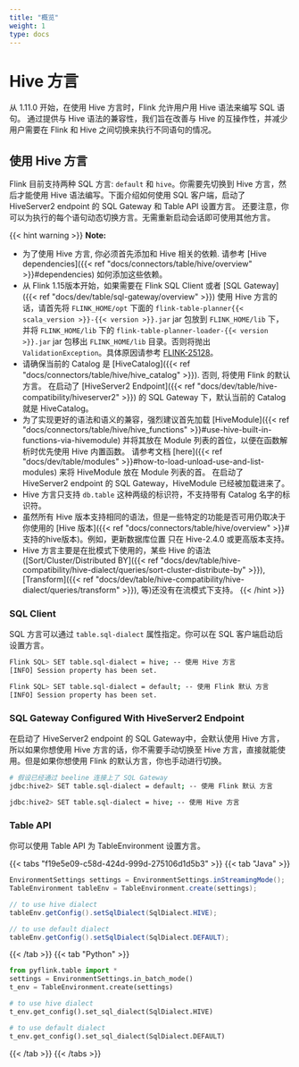 ```yaml
---
title: "概览"
weight: 1
type: docs
---
```

<!--
Licensed to the Apache Software Foundation (ASF) under one
or more contributor license agreements.  See the NOTICE file
distributed with this work for additional information
regarding copyright ownership.  The ASF licenses this file
to you under the Apache License, Version 2.0 (the
"License"); you may not use this file except in compliance
with the License.  You may obtain a copy of the License at
  http://www.apache.org/licenses/LICENSE-2.0
Unless required by applicable law or agreed to in writing,
software distributed under the License is distributed on an
"AS IS" BASIS, WITHOUT WARRANTIES OR CONDITIONS OF ANY
KIND, either express or implied.  See the License for the
specific language governing permissions and limitations
under the License.
-->

# Hive 方言

从 1.11.0 开始，在使用 Hive 方言时，Flink 允许用户用 Hive 语法来编写 SQL 语句。
通过提供与 Hive 语法的兼容性，我们旨在改善与 Hive 的互操作性，并减少用户需要在 Flink 和 Hive 之间切换来执行不同语句的情况。

## 使用 Hive 方言

Flink 目前支持两种 SQL 方言: `default` 和 `hive`。你需要先切换到 Hive 方言，然后才能使用 Hive 语法编写。下面介绍如何使用 SQL 客户端，启动了 HiveServer2 endpoint 的 SQL Gateway 和 Table API 设置方言。
还要注意，你可以为执行的每个语句动态切换方言。无需重新启动会话即可使用其他方言。

{{< hint warning >}}
**Note:**

- 为了使用 Hive 方言, 你必须首先添加和 Hive 相关的依赖. 请参考 [Hive dependencies]({{< ref "docs/connectors/table/hive/overview" >}}#dependencies) 如何添加这些依赖。
- 从 Flink 1.15版本开始，如果需要在 Flink SQL Client 或者 [SQL Gateway]({{< ref "docs/dev/table/sql-gateway/overview" >}}) 使用 Hive 方言的话，请首先将 `FLINK_HOME/opt` 下面的 `flink-table-planner{{< scala_version >}}-{{< version >}}.jar` jar 包放到 `FLINK_HOME/lib` 下，并将 `FLINK_HOME/lib`
  下的 `flink-table-planner-loader-{{< version >}}.jar` jar 包移出 `FLINK_HOME/lib` 目录。否则将抛出 `ValidationException`。具体原因请参考 [FLINK-25128](https://issues.apache.org/jira/browse/FLINK-25128)。
- 请确保当前的 Catalog 是 [HiveCatalog]({{< ref "docs/connectors/table/hive/hive_catalog" >}}). 否则, 将使用 Flink 的默认方言。
  在启动了 [HiveServer2 Endpoint]({{< ref "docs/dev/table/hive-compatibility/hiveserver2" >}}) 的 SQL Gateway 下，默认当前的 Catalog 就是 HiveCatalog。
- 为了实现更好的语法和语义的兼容，强烈建议首先加载 [HiveModule]({{< ref "docs/connectors/table/hive/hive_functions" >}}#use-hive-built-in-functions-via-hivemodule) 并将其放在 Module 列表的首位，以便在函数解析时优先使用 Hive 内置函数。
  请参考文档 [here]({{< ref "docs/dev/table/modules" >}}#how-to-load-unload-use-and-list-modules) 来将 HiveModule 放在 Module 列表的首。
  在启动了 HiveServer2 endpoint 的 SQL Gateway，HiveModule 已经被加载进来了。
- Hive 方言只支持 `db.table` 这种两级的标识符，不支持带有 Catalog 名字的标识符。
- 虽然所有 Hive 版本支持相同的语法，但是一些特定的功能是否可用仍取决于你使用的 [Hive 版本]({{< ref "docs/connectors/table/hive/overview" >}}#支持的hive版本)。例如，更新数据库位置
  只在 Hive-2.4.0 或更高版本支持。
- Hive 方言主要是在批模式下使用的，某些 Hive 的语法([Sort/Cluster/Distributed BY]({{< ref "docs/dev/table/hive-compatibility/hive-dialect/queries/sort-cluster-distribute-by" >}}), [Transform]({{< ref "docs/dev/table/hive-compatibility/hive-dialect/queries/transform" >}}), 等)还没有在流模式下支持。
{{< /hint >}}

### SQL Client

SQL 方言可以通过 `table.sql-dialect` 属性指定。你可以在 SQL 客户端启动后设置方言。

```bash
Flink SQL> SET table.sql-dialect = hive; -- 使用 Hive 方言
[INFO] Session property has been set.

Flink SQL> SET table.sql-dialect = default; -- 使用 Flink 默认 方言
[INFO] Session property has been set.
```

### SQL Gateway Configured With HiveServer2 Endpoint

在启动了 HiveServer2 endpoint 的 SQL Gateway中，会默认使用 Hive 方言，所以如果你想使用 Hive 方言的话，你不需要手动切换至 Hive 方言，直接就能使用。但是如果你想使用 Flink 的默认方言，你也手动进行切换。

```bash
# 假设已经通过 beeline 连接上了 SQL Gateway
jdbc:hive2> SET table.sql-dialect = default; -- 使用 Flink 默认 方言

jdbc:hive2> SET table.sql-dialect = hive; -- 使用 Hive 方言
```

### Table API

你可以使用 Table API 为 TableEnvironment 设置方言。

{{< tabs "f19e5e09-c58d-424d-999d-275106d1d5b3" >}}
{{< tab "Java" >}}
```java
EnvironmentSettings settings = EnvironmentSettings.inStreamingMode();
TableEnvironment tableEnv = TableEnvironment.create(settings);

// to use hive dialect
tableEnv.getConfig().setSqlDialect(SqlDialect.HIVE);

// to use default dialect
tableEnv.getConfig().setSqlDialect(SqlDialect.DEFAULT);
```
{{< /tab >}}
{{< tab "Python" >}}
```python
from pyflink.table import *
settings = EnvironmentSettings.in_batch_mode()
t_env = TableEnvironment.create(settings)

# to use hive dialect
t_env.get_config().set_sql_dialect(SqlDialect.HIVE)

# to use default dialect
t_env.get_config().set_sql_dialect(SqlDialect.DEFAULT)
```
{{< /tab >}}
{{< /tabs >}}
